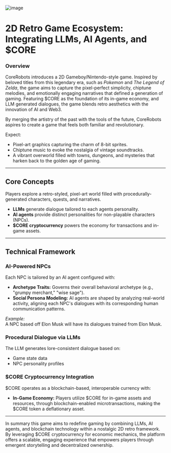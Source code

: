 
![image](https://github.com/user-attachments/assets/2d8f6c75-3d29-4f18-9b39-b36daf4e9cb0)

# 2D Retro Game Ecosystem: Integrating LLMs, AI Agents, and $CORE  
  
### Overview   

CoreRobots introduces a 2D Gameboy/Nintendo-style game. Inspired by beloved titles from this legendary era, such as *Pokemon* and *The Legend of Zelda*, the game aims to capture the pixel-perfect simplicity, chiptune melodies, and emotionally engaging narratives that defined a generation of gaming. Featuring $CORE as the foundation of its in-game economy, and LLM generated dialogues, the game blends retro aesthetics with the innovation of AI and Web3. 

By merging the artistry of the past with the tools of the future, CoreRobots aspires to create a game that feels both familiar and revolutionary.  

Expect:  
- Pixel-art graphics capturing the charm of 8-bit sprites.  
- Chiptune music to evoke the nostalgia of vintage soundtracks.  
- A vibrant overworld filled with towns, dungeons, and mysteries that harken back to the golden age of gaming.  
  
---

## Core Concepts  
Players explore a retro-styled, pixel-art world filled with procedurally-generated characters, quests, and narratives.  

- **LLMs** generate dialogue tailored to each agents personality.  
- **AI agents** provide distinct personalities for non-playable characters (NPCs).  
- **$CORE cryptocurrency** powers the economy for transactions and in-game assets.  

---

## Technical Framework  

### AI-Powered NPCs  
Each NPC is tailored by an AI agent configured with:  
- **Archetype Traits:** Governs their overall behavioral archetype (e.g., "grumpy merchant," "wise sage").    
- **Social Persona Modeling:** AI agents are shaped by analyzing real-world activity, aligning each NPC's dialogues with its corresponding human communication patterns.  

*Example:*  
A NPC based off Elon Musk will have its dialogues trained from Elon Musk.  

### Procedural Dialogue via LLMs  
The LLM generates lore-consistent dialogue based on:  
- Game state data  
- NPC personality profiles  

### $CORE Cryptocurrency Integration  
$CORE operates as a blockchain-based, interoperable currency with:  
- **In-Game Economy:** Players utilize $CORE for in-game assets and resources, through blockchain-enabled microtransactions, making the $CORE token a deflationary asset.    

---
  
In summary this game aims to redefine gaming by combining LLMs, AI agents, and blockchain technology within a nostalgic 2D retro framework. By leveraging $CORE cryptocurrency for economic mechanics, the platform offers a scalable, engaging experience that empowers players through emergent storytelling and decentralized ownership.  
